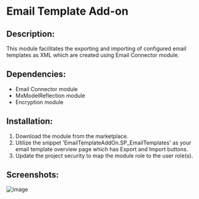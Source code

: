 # Email Template Add-on
## Description:
This module facilitates the exporting and importing of configured email templates as XML which are created using Email Connector module.
## Dependencies:
- Email Connector module
- MxModelReflection module
- Encryption module
## Installation:
1. Download the module from the marketplace.
1. Utilize the snippet 'EmailTemplateAddOn.SP_EmailTemplates' as your email template overview page which has Export and Import buttons.
1. Update the project security to map the module role to the user role(s).
## Screenshots:
![image](https://github.com/ananthiatthimuthu/EmailTemplateAddOn/assets/46309709/4d7b69a7-050f-40ca-aa10-da55781e0bdd)
